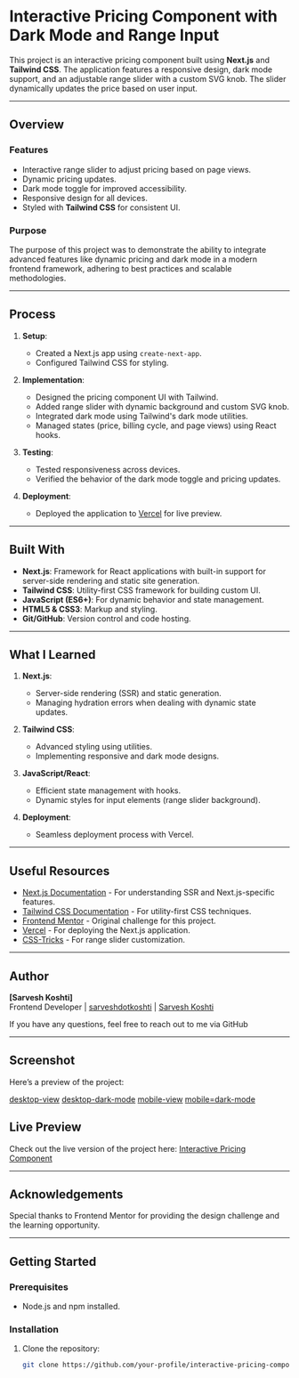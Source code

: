 # Interactive Pricing Component with Dark Mode and Range Input

This project is an interactive pricing component built using **Next.js** and **Tailwind CSS**. The application features a responsive design, dark mode support, and an adjustable range slider with a custom SVG knob. The slider dynamically updates the price based on user input.

---

## Overview

### Features
- Interactive range slider to adjust pricing based on page views.
- Dynamic pricing updates.
- Dark mode toggle for improved accessibility.
- Responsive design for all devices.
- Styled with **Tailwind CSS** for consistent UI.

### Purpose
The purpose of this project was to demonstrate the ability to integrate advanced features like dynamic pricing and dark mode in a modern frontend framework, adhering to best practices and scalable methodologies.

---

## Process

1. **Setup**:
   - Created a Next.js app using `create-next-app`.
   - Configured Tailwind CSS for styling.

2. **Implementation**:
   - Designed the pricing component UI with Tailwind.
   - Added range slider with dynamic background and custom SVG knob.
   - Integrated dark mode using Tailwind's dark mode utilities.
   - Managed states (price, billing cycle, and page views) using React hooks.

3. **Testing**:
   - Tested responsiveness across devices.
   - Verified the behavior of the dark mode toggle and pricing updates.

4. **Deployment**:
   - Deployed the application to [Vercel](https://vercel.com) for live preview.

---

## Built With

- **Next.js**: Framework for React applications with built-in support for server-side rendering and static site generation.
- **Tailwind CSS**: Utility-first CSS framework for building custom UI.
- **JavaScript (ES6+)**: For dynamic behavior and state management.
- **HTML5 & CSS3**: Markup and styling.
- **Git/GitHub**: Version control and code hosting.

---

## What I Learned

1. **Next.js**:
   - Server-side rendering (SSR) and static generation.
   - Managing hydration errors when dealing with dynamic state updates.

2. **Tailwind CSS**:
   - Advanced styling using utilities.
   - Implementing responsive and dark mode designs.

3. **JavaScript/React**:
   - Efficient state management with hooks.
   - Dynamic styles for input elements (range slider background).

4. **Deployment**:
   - Seamless deployment process with Vercel.

---

## Useful Resources

- [Next.js Documentation](https://nextjs.org/docs) - For understanding SSR and Next.js-specific features.
- [Tailwind CSS Documentation](https://tailwindcss.com/docs) - For utility-first CSS techniques.
- [Frontend Mentor](https://www.frontendmentor.io/challenges/interactive-pricing-component-t0m8PIyY8) - Original challenge for this project.
- [Vercel](https://vercel.com/) - For deploying the Next.js application.
- [CSS-Tricks](https://css-tricks.com/) - For range slider customization.

---

## Author

**[Sarvesh Koshti]**  
Frontend Developer | [sarveshdotkoshti](https://github.com/sarveshdotkoshti) | [Sarvesh Koshti](https://www.linkedin.com/in/sarveshdotkoshti)

If you have any questions, feel free to reach out to me via GitHub

---
## Screenshot
Here’s a preview of the project:

[desktop-view](./screenshot/desktop-dark-mode.png)
[desktop-dark-mode](./screenshot/desktop-dark-mode.png)
[mobile-view](./screenshot/mobile-view.png)
[mobile=dark-mode](./screenshot/mobile-dark-mode.png)

## Live Preview

Check out the live version of the project here: [Interactive Pricing Component](https://interactive-pricing-component-janf.vercel.app/)

---

## Acknowledgements

Special thanks to Frontend Mentor for providing the design challenge and the learning opportunity.

---

## Getting Started

### Prerequisites
- Node.js and npm installed.

### Installation
1. Clone the repository:
   ```bash
   git clone https://github.com/your-profile/interactive-pricing-component.git
